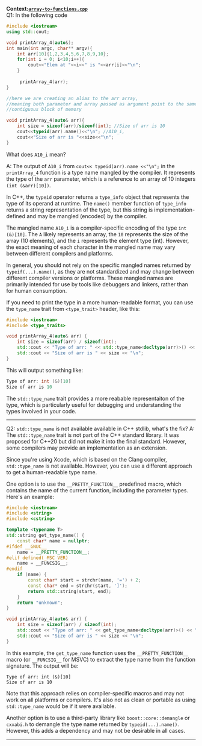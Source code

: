 **Context:[`array-to-functions.cpp`](add-link-here)**<br>
Q1: In the following code
```C++
#include <iostream>
using std::cout;

void printArray_4(auto&);
int main(int argc, char** argv){
    int arr[10]{1,2,3,4,5,6,7,8,9,10};
    for(int i = 0; i<10;i++){
        cout<<"Elem at "<<i<<" is "<<arr[i]<<"\n";
    }
    
     printArray_4(arr);
}

//here we are creating an alias to the arr array, 
//meaning both parameter and array passed as argument point to the same
//contiguous block of memory

void printArray_4(auto& arr){ 
    int size = sizeof(arr)/sizeof(int); //Size of arr is 10
    cout<<typeid(arr).name()<<"\n"; //A10_i,
    cout<<"Size of arr is "<<size<<"\n";
}
```
What does `A10_i` mean?

A: The output of `A10_i` from `cout<< typeid(arr).name <<"\n";` in the `printArray_4` function is a type name mangled by the compiler. It represents the type of the `arr` parameter, which is a reference to an array of 10 integers `(int (&arr)[10])`.

In C++, the `typeid` operator returns a `type_info` object that represents the type of its operand at runtime. The `name()` member function of `type_info` returns a string representation of the type, but this string is implementation-defined and may be mangled (encoded) by the compiler.

The mangled name `A10_i` is a compiler-specific encoding of the type `int (&)[10]`. The `A` likely represents an array, the `10` represents the size of the array (10 elements), and the `i` represents the element type (int). However, the exact meaning of each character in the mangled name may vary between different compilers and platforms.

In general, you should not rely on the specific mangled names returned by `typeif(...).name()`, as they are not standardized and may change between different compiler versions or platforms. These mangled names are primarily intended for use by tools like debuggers and linkers, rather than for human consumption.

If you need to print the type in a more human-readable format, you can use the `type_name` trait from `<type_trait>` header, like this:
```C++
#include <iostream>
#include <type_traits>

void printArray_4(auto& arr) {
    int size = sizeof(arr) / sizeof(int);
    std::cout << "Type of arr: " << std::type_name<decltype(arr)>() << "\n";
    std::cout << "Size of arr is " << size << "\n";
}
```
This will output something like:
```C++
Type of arr: int (&)[10]
Size of arr is 10
```
The `std::type_name` trait provides a more reabable representaiton of the type, which is particularly useful for debugging and understanding the types involved in your code.

---
Q2: `std::type_name` is not available available in C++ stdlib, what's the fix?
A: The `std::type_name` trait is not part of the C++ standard library. It was proposed for C++20 but did not make it into the final standard. However, some compilers may provide an implementation as an extension.

Since you're using Xcode, which is based on the Clang compiler, `std::type_name` is not available. However, you can use a different approach to get a human-readable type name.

One option is to use the `__PRETTY_FUNCTION__` predefined macro, which contains the name of the current function, including the parameter types. Here's an example:
```C++
#include <iostream>
#include <string>
#include <cstring>

template <typename T>
std::string get_type_name() {
    const char* name = nullptr;
#ifdef __GNUC__
    name = __PRETTY_FUNCTION__;
#elif defined(_MSC_VER)
    name = __FUNCSIG__;
#endif
    if (name) {
        const char* start = strchr(name, '=') + 2;
        const char* end = strchr(start, ']');
        return std::string(start, end);
    }
    return "unknown";
}

void printArray_4(auto& arr) {
    int size = sizeof(arr) / sizeof(int);
    std::cout << "Type of arr: " << get_type_name<decltype(arr)>() << "\n";
    std::cout << "Size of arr is " << size << "\n";
}
```
In this example, the `get_type_name` function uses the `__PRETTY_FUNCTION__` macro (or `__FUNCSIG__` for MSVC) to extract the type name from the function signature. The output will be:
```
Type of arr: int (&)[10]
Size of arr is 10
```
Note that this approach relies on compiler-specific macros and may not work on all platforms or compilers. It's also not as clean or portable as using `std::type_name` would be if it were available.

Another option is to use a third-party library like `boost::core::demangle` or `cxxabi.h` to demangle the type name returned by  `typeid(...).name()`. However, this adds a dependency and may not be desirable in all cases.

---

